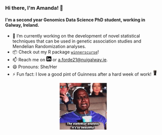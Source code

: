 ### Hi there, I'm Amanda! 👋

<!--
**amandaforde/amandaforde** is a ✨ _special_ ✨ repository because its `README.md` (this file) appears on your GitHub profile.

Here are some ideas to get you started:

- 🔭 I’m currently working on ...
- 🌱 I’m currently learning ...
- 👯 I’m looking to collaborate on ...
- 🤔 I’m looking for help with ...
- 💬 Ask me about ...
- 📫 How to reach me: ...
- 😄 Pronouns: ...
- ⚡ Fun fact: ...
-->

#### I'm a second year Genomics Data Science PhD student, working in Galway, Ireland.  

- 🔭 I’m currently working on the development of novel statistical techniques that can be used in genetic association studies and Mendelian Randomization analyses.  
- :package: Check out my R package [`winnerscurse`](https://amandaforde.github.io/winnerscurse/)!
- 📫 Reach me on [![LinkedIn][1.2]][1] or a.forde21@nuigalway.ie. 
- 😄 Pronouns: She/Her
- ⚡ Fun fact: I love a good pint of Guinness after a hard week of work! <img src="https://raw.githubusercontent.com/amandaforde/amandaforde/master/guinness-pint.png" width="3%">

<p align="center">
  <img src="https://raw.githubusercontent.com/amandaforde/amandaforde/master/andre-braugher-statistics-is-so-beautiful.gif" width="30%">
</p>


<!-- Icons -->

[1.2]: https://raw.githubusercontent.com/amandaforde/amandaforde/master/linkedin-3-16.png (LinkedIn icon without padding)

<!-- Links to your social media accounts -->

[1]: https://www.linkedin.com/in/amanda-forde-06b913111/

